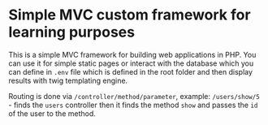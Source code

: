 # Simple MVC custom framework for learning purposes
This is a simple MVC framework for building web applications in PHP. You can use it for simple static pages or interact with the database which you can define in `.env` file which is defined in the root folder and then display results with twig templating engine.

Routing is done via `/controller/method/parameter`, example: `/users/show/5` - finds the `users` controller then it finds the method `show` and passes the `id` of the user to the method.